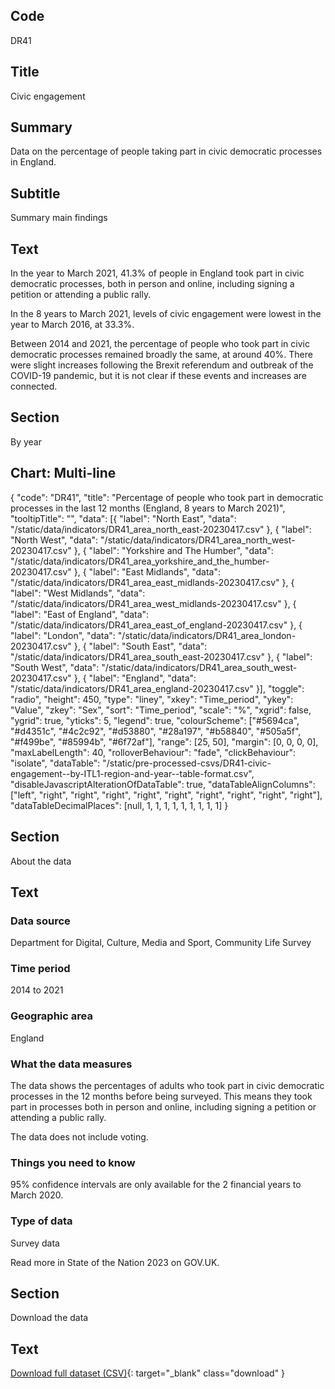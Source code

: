 ## Code
DR41

## Title
Civic engagement

## Summary
Data on the percentage of people taking part in civic democratic processes in England.

## Subtitle
Summary main findings

## Text
In the year to March 2021, 41.3% of people in England took part in civic democratic processes, both in person
and online, including signing a petition or attending a public rally.

In the 8 years to March 2021, levels of civic engagement were lowest in the year to March 2016, at 33.3%.

Between 2014 and 2021, the percentage of people who took part in civic democratic processes remained broadly the same,
at around 40%. There were slight increases following the Brexit referendum and outbreak of the COVID-19 pandemic,
but it is not clear if these events and increases are connected.

## Section
By year

## Chart: Multi-line
{
    "code": "DR41",
    "title": "Percentage of people who took part in democratic processes in the last 12 months (England, 8 years to March 2021)",
    "tooltipTitle": "",
    "data": [{
        "label": "North East",
        "data": "/static/data/indicators/DR41_area_north_east-20230417.csv"
    }, {
        "label": "North West",
        "data": "/static/data/indicators/DR41_area_north_west-20230417.csv"
    }, {
        "label": "Yorkshire and The Humber",
        "data": "/static/data/indicators/DR41_area_yorkshire_and_the_humber-20230417.csv"
    }, {
        "label": "East Midlands",
        "data": "/static/data/indicators/DR41_area_east_midlands-20230417.csv"
    }, {
        "label": "West Midlands",
        "data": "/static/data/indicators/DR41_area_west_midlands-20230417.csv"
    }, {
        "label": "East of England",
        "data": "/static/data/indicators/DR41_area_east_of_england-20230417.csv"
    }, {
        "label": "London",
        "data": "/static/data/indicators/DR41_area_london-20230417.csv"
    }, {
        "label": "South East",
        "data": "/static/data/indicators/DR41_area_south_east-20230417.csv"
    }, {
        "label": "South West",
        "data": "/static/data/indicators/DR41_area_south_west-20230417.csv"
    }, {
        "label": "England",
        "data": "/static/data/indicators/DR41_area_england-20230417.csv"
    }],
    "toggle": "radio",
    "height": 450,
    "type": "liney",
    "xkey": "Time_period",
    "ykey": "Value",
    "zkey": "Sex",
    "sort": "Time_period",
    "scale": "%",
    "xgrid": false,
    "ygrid": true,
    "yticks": 5,
    "legend": true,
    "colourScheme": ["#5694ca", "#d4351c", "#4c2c92", "#d53880", "#28a197", "#b58840", "#505a5f", "#f499be", "#85994b", "#6f72af"],
    "range": [25, 50],
    "margin": [0, 0, 0, 0],
    "maxLabelLength": 40,
    "rolloverBehaviour": "fade",
    "clickBehaviour": "isolate",
    "dataTable": "/static/pre-processed-csvs/DR41-civic-engagement--by-ITL1-region-and-year--table-format.csv",
    "disableJavascriptAlterationOfDataTable": true,
    "dataTableAlignColumns": ["left", "right", "right", "right", "right", "right", "right", "right", "right", "right"],
    "dataTableDecimalPlaces": [null, 1, 1, 1, 1, 1, 1, 1, 1, 1]
}

## Section
About the data

## Text
### Data source
Department for Digital, Culture, Media and Sport, Community Life Survey

### Time period
2014 to 2021

### Geographic area
England

### What the data measures
The data shows the percentages of adults who took part in civic democratic processes in the 12 months before being surveyed.
This means they took part in processes both in person and online, including signing a petition or attending a public rally. 

The data does not include voting.

### Things you need to know
95% confidence intervals are only available for the 2 financial years to March 2020.

### Type of data
Survey data

Read more in State of the Nation 2023 on GOV.UK.

## Section
Download the data

## Text
[Download full dataset (CSV)](/static/data/full-datasets/DR41-civic-engagement--full-dataset.csv){: target="_blank" class="download" }
